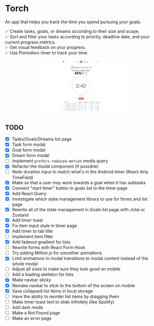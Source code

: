 # Torch

An app that helps you track the time you spend pursuing your goals.

✅ Create tasks, goals, or dreams according to their size and scope.\
✅ Sort and filter your tasks according to priority, deadline date, and your current progress metrics.\
✅ Get visual feedback on your progress.\
✅ Use Pomodoro timer to track your time.

<p align="center">
  <img alt="Light" src="./images/screenshot_1.png" width="60%">
</p>

## TODO

- [x] Tasks/Goals/Dreams list page
- [x] Task form modal
- [x] Goal form modal
- [x] Dream form modal
- [ ] Implement `prefers-reduced-motion` media query
- [x] Refactor the modal component (if possible)
- [ ] Redo duration input to match what's in the Android timer (React Aria TimeField)
- [x] Make so that a user may work towards a goal when it has subtasks
- [x] Connect "start timer" button in goals list to the timer page
- [x] Add React Query
- [x] Investigate which state management library to use for forms and list page
- [x] Rewrite all of the state management in Goals list page with Jotai or Zustand
- [x] Add timer toast
- [x] Fix item input style in timer page
- [x] Add timer to tab title
- [ ] Implement item filter
- [x] Add fadeout gradient for lists
- [ ] Rewrite forms with React Form Hook
- [ ] Try adding Million.js for smoother animations
- [x] Limit animations in modal transitions to modal content instead of the whole modal
- [ ] Adjust all sizes to make sure they look good on mobile
- [ ] Add a loading skeleton for lists
- [x] Make navbar sticky
- [x] Remake navbar to stick to the bottom of the screen on mobile
- [x] Save collapsed list items in local storage
- [ ] Have the ability to reorder list items by dragging them
- [ ] Make timer toast text to slide infinitely (like Spotify)
- [ ] Add dark mode
- [ ] Make a Not Found page
- [ ] Make an error page
